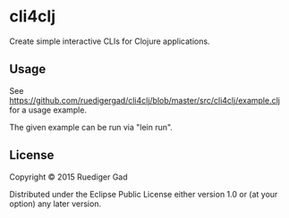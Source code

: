 # cli4clj

Create simple interactive CLIs for Clojure applications.

## Usage

See https://github.com/ruedigergad/cli4clj/blob/master/src/cli4clj/example.clj for a usage example.

The given example can be run via "lein run".

## License

Copyright © 2015 Ruediger Gad

Distributed under the Eclipse Public License either version 1.0 or (at
your option) any later version.
